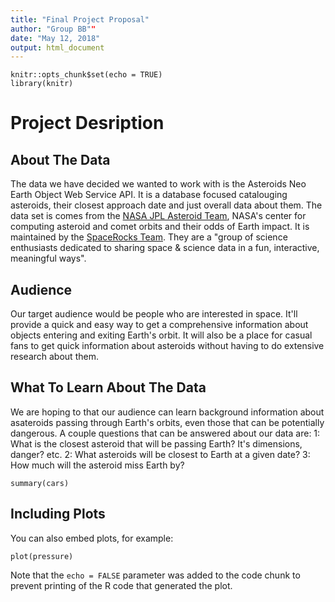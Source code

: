 ```yaml
---
title: "Final Project Proposal"
author: "Group BB""
date: "May 12, 2018"
output: html_document
---
```


```{r setup, include=FALSE}
knitr::opts_chunk$set(echo = TRUE)
library(knitr)
```

# Project Desription
## About The Data
The data we have decided we wanted to work with is the Asteroids Neo Earth
Object Web Service API. It is a database focused catalouging asteroids, their
closest approach date and just overall data about them. The data set is comes
from the [NASA JPL Asteroid Team](https://cneos.jpl.nasa.gov/), NASA's center
for computing asteroid and comet orbits and their odds of Earth impact. It is
maintained by the [SpaceRocks Team](http://www.spacerocksapps.org/). They
are a "group of science enthusiasts dedicated to sharing space & science data
in a fun, interactive, meaningful ways". 
## Audience
Our target audience would be people who are interested in space. 
It'll provide a quick and easy way to get a comprehensive information about 
objects entering and exiting Earth's orbit. It will also be a place for casual
fans to get quick information about asteroids without having to do extensive
research about them.
## What To Learn About The Data
We are hoping to that our audience can learn background information about 
asateroids passing through Earth's orbits, even those that can be potentially
dangerous. A couple questions that can be answered about our data are:
1: What is the closest asteroid that will be passing Earth? It's dimensions,
danger? etc.
2: What asteroids will be closest to Earth at a given date?
3: How much will the asteroid miss Earth by?


```{r cars}
summary(cars)
```

## Including Plots

You can also embed plots, for example:

```{r pressure, echo=FALSE}
plot(pressure)
```

Note that the `echo = FALSE` parameter was added to the code chunk to prevent printing of the R code that generated the plot.
